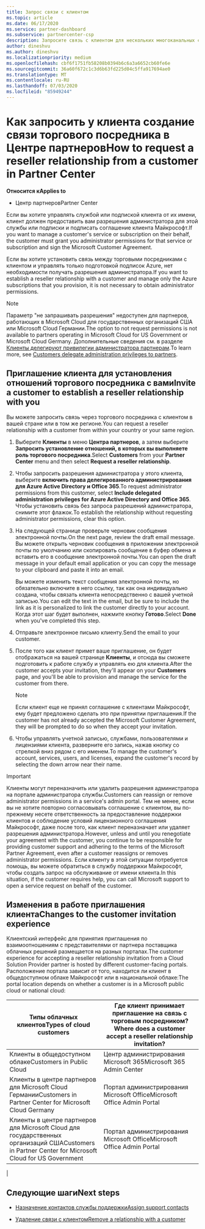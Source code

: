 ```yaml
---
title: Запрос связи с клиентом
ms.topic: article
ms.date: 06/17/2020
ms.service: partner-dashboard
ms.subservice: partnercenter-csp
description: Запросите связь с клиентом для нескольких многоканальных сценариев, а также если необходимо восстановить права делегированного администратора для клиента.
author: dineshvu
ms.author: dineshvu
ms.localizationpriority: medium
ms.openlocfilehash: cbf6f1751fb58208b0394b6c6a3a6652cb60fe6e
ms.sourcegitcommit: 36a60f672c1c3d6b63fd225d04c5ffa917694ae0
ms.translationtype: MT
ms.contentlocale: ru-RU
ms.lasthandoff: 07/03/2020
ms.locfileid: "85949244"
---
```

# <a name="how-to-request-a-reseller-relationship-from-a-customer-in-partner-center"></a><span data-ttu-id="7c8aa-103">Как запросить у клиента создание связи торгового посредника в Центре партнеров</span><span class="sxs-lookup"><span data-stu-id="7c8aa-103">How to request a reseller relationship from a customer in Partner Center</span></span>

<span data-ttu-id="7c8aa-104">**Относится к**</span><span class="sxs-lookup"><span data-stu-id="7c8aa-104">**Applies to**</span></span>

- <span data-ttu-id="7c8aa-105">Центр партнеров</span><span class="sxs-lookup"><span data-stu-id="7c8aa-105">Partner Center</span></span>

<span data-ttu-id="7c8aa-106">Если вы хотите управлять службой или подпиской клиента от их имени, клиент должен предоставить вам разрешения администратора для этой службы или подписки и подписать соглашение клиента Майкрософт.</span><span class="sxs-lookup"><span data-stu-id="7c8aa-106">If you want to manage a customer's service or subscription on their behalf, the customer must grant you administrator permissions for that service or subscription and sign the Microsoft Customer Agreement.</span></span>

<span data-ttu-id="7c8aa-107">Если вы хотите установить связь между торговыми посредниками с клиентом и управлять только подготовкой подписок Azure, нет необходимости получать разрешения администратора.</span><span class="sxs-lookup"><span data-stu-id="7c8aa-107">If you want to establish a reseller relationship with a customer and manage only the Azure subscriptions that you provision, it is not necessary to obtain administrator permissions.</span></span>

>[!NOTE] 
><span data-ttu-id="7c8aa-108">Параметр "не запрашивать разрешения" недоступен для партнеров, работающих в Microsoft Cloud для государственных организаций США или Microsoft Cloud Германии.</span><span class="sxs-lookup"><span data-stu-id="7c8aa-108">The option to not request permissions is not available to partners operating in Microsoft Cloud for US Government or Microsoft Cloud Germany.</span></span> <span data-ttu-id="7c8aa-109">Дополнительные сведения см. в разделе [Клиенты делегируют привилегии администратора партнерам](https://docs.microsoft.com/partner-center/customers_revoke_admin_privileges).</span><span class="sxs-lookup"><span data-stu-id="7c8aa-109">To learn more, see [Customers delegate administration privileges to partners](https://docs.microsoft.com/partner-center/customers_revoke_admin_privileges).</span></span>

## <a name="invite-a-customer-to-establish-a-reseller-relationship-with-you"></a><span data-ttu-id="7c8aa-110">Приглашение клиента для установления отношений торгового посредника с вами</span><span class="sxs-lookup"><span data-stu-id="7c8aa-110">Invite a customer to establish a reseller relationship with you</span></span>

<span data-ttu-id="7c8aa-111">Вы можете запросить связь через торгового посредника с клиентом в вашей стране или в том же регионе.</span><span class="sxs-lookup"><span data-stu-id="7c8aa-111">You can request a reseller relationship with a customer from within your country or your same region.</span></span>

1. <span data-ttu-id="7c8aa-112">Выберите **Клиенты** в меню **Центра партнеров**, а затем выберите **Запросить установление отношений, в которых вы выполняете роль торгового посредника**.</span><span class="sxs-lookup"><span data-stu-id="7c8aa-112">Select **Customers** from your **Partner Center** menu and then select **Request a reseller relationship**.</span></span>

2. <span data-ttu-id="7c8aa-113">Чтобы запросить разрешения администратора у этого клиента, выберите **включить права делегированного администрирования для Azure Active Directory и Office 365**.</span><span class="sxs-lookup"><span data-stu-id="7c8aa-113">To request administrator permissions from this customer, select **Include delegated administration privileges for Azure Active Directory and Office 365**.</span></span> <span data-ttu-id="7c8aa-114">Чтобы установить связь без запроса разрешений администратора, снимите этот флажок.</span><span class="sxs-lookup"><span data-stu-id="7c8aa-114">To establish the relationship without requesting administrator permissions, clear this option.</span></span>

3. <span data-ttu-id="7c8aa-115">На следующей странице проверьте черновик сообщения электронной почты.</span><span class="sxs-lookup"><span data-stu-id="7c8aa-115">On the next page, review the draft email message.</span></span> <span data-ttu-id="7c8aa-116">Вы можете открыть черновик сообщения в приложении электронной почты по умолчанию или скопировать сообщение в буфер обмена и вставить его в сообщение электронной почты.</span><span class="sxs-lookup"><span data-stu-id="7c8aa-116">You can open the draft message in your default email application or you can copy the message to your clipboard and paste it into an email.</span></span>

   <span data-ttu-id="7c8aa-117">Вы можете изменить текст сообщения электронной почты, но обязательно включите в него ссылку, так как она индивидуально создана, чтобы связать клиента непосредственно с вашей учетной записью.</span><span class="sxs-lookup"><span data-stu-id="7c8aa-117">You can edit the text in the email, but be sure to include the link as it is personalized to link the customer directly to your account.</span></span> <span data-ttu-id="7c8aa-118">Когда этот шаг будет выполнен, нажмите кнопку **Готово**.</span><span class="sxs-lookup"><span data-stu-id="7c8aa-118">Select **Done** when you've completed this step.</span></span>

4. <span data-ttu-id="7c8aa-119">Отправьте электронное письмо клиенту.</span><span class="sxs-lookup"><span data-stu-id="7c8aa-119">Send the email to your customer.</span></span>

5. <span data-ttu-id="7c8aa-120">После того как клиент примет ваше приглашение, он будет отображаться на вашей странице **Клиенты**, и отсюда вы сможете подготовить к работе службу и управлять ею для клиента.</span><span class="sxs-lookup"><span data-stu-id="7c8aa-120">After the customer accepts your invitation, they'll appear on your **Customers** page, and you'll be able to provision and manage the service for the customer from there.</span></span>

   > [!NOTE]
   > <span data-ttu-id="7c8aa-121">Если клиент еще не принял соглашение с клиентами Майкрософт, ему будет предложено сделать это при принятии приглашения.</span><span class="sxs-lookup"><span data-stu-id="7c8aa-121">If the customer has not already accepted the Microsoft Customer Agreement, they will be prompted to do so when they accept your invitation.</span></span> 

6. <span data-ttu-id="7c8aa-122">Чтобы управлять учетной записью, службами, пользователями и лицензиями клиента, разверните его запись, нажав кнопку со стрелкой вниз рядом с его именем.</span><span class="sxs-lookup"><span data-stu-id="7c8aa-122">To manage the customer's account, services, users, and licenses, expand the customer's record by selecting the down arrow near their name.</span></span>

> [!IMPORTANT]  
> <span data-ttu-id="7c8aa-123">Клиенты могут переназначить или удалить разрешения администратора на портале администратора службы.</span><span class="sxs-lookup"><span data-stu-id="7c8aa-123">Customers can reassign or remove administrator permissions in a service's admin portal.</span></span> <span data-ttu-id="7c8aa-124">Тем не менее, если вы не хотите повторно согласовывать соглашение с клиентом, вы по-прежнему несете ответственность за предоставление поддержки клиентов и соблюдение условий лицензионного соглашения Майкрософт, даже после того, как клиент переназначает или удаляет разрешения администратора.</span><span class="sxs-lookup"><span data-stu-id="7c8aa-124">However, unless and until you renegotiate your agreement with the customer, you continue to be responsible for providing customer support and adhering to the terms of the Microsoft Partner Agreement, even after a customer reassigns or removes administrator permissions.</span></span> <span data-ttu-id="7c8aa-125">Если клиенту в этой ситуации потребуется помощь, вы можете обратиться в службу поддержки Майкрософт, чтобы создать запрос на обслуживание от имени клиента.</span><span class="sxs-lookup"><span data-stu-id="7c8aa-125">In this situation, if the customer requires help, you can call Microsoft support to open a service request on behalf of the customer.</span></span>

## <a name="changes-to-the-customer-invitation-experience"></a><span data-ttu-id="7c8aa-126">Изменения в работе приглашения клиента</span><span class="sxs-lookup"><span data-stu-id="7c8aa-126">Changes to the customer invitation experience</span></span>

<span data-ttu-id="7c8aa-127">Клиентский интерфейс для принятия приглашения по взаимоотношениям с представителями от партнера поставщика облачных решений размещается на разных порталах.</span><span class="sxs-lookup"><span data-stu-id="7c8aa-127">The customer experience for accepting a reseller relationship invitation from a Cloud Solution Provider partner is hosted by different customer-facing portals.</span></span> <span data-ttu-id="7c8aa-128">Расположение портала зависит от того, находится ли клиент в общедоступном облаке Майкрософт или в национальной облаке:</span><span class="sxs-lookup"><span data-stu-id="7c8aa-128">The portal location depends on whether a customer is in a Microsoft public cloud or national cloud:</span></span>

|<span data-ttu-id="7c8aa-129">Типы облачных клиентов</span><span class="sxs-lookup"><span data-stu-id="7c8aa-129">Types of cloud customers</span></span>  | <span data-ttu-id="7c8aa-130">Где клиент принимает приглашение на связь с торговым посредником?</span><span class="sxs-lookup"><span data-stu-id="7c8aa-130">Where does a customer accept a reseller relationship invitation?</span></span> |
|---------|---------
| <span data-ttu-id="7c8aa-131">Клиенты в общедоступном облаке</span><span class="sxs-lookup"><span data-stu-id="7c8aa-131">Customers in Public Cloud</span></span> | <span data-ttu-id="7c8aa-132">Центр администрирования Microsoft 365</span><span class="sxs-lookup"><span data-stu-id="7c8aa-132">Microsoft 365 Admin Center</span></span> |
| <span data-ttu-id="7c8aa-133">Клиенты в центре партнеров для Microsoft Cloud Германии</span><span class="sxs-lookup"><span data-stu-id="7c8aa-133">Customers in Partner Center for Microsoft Cloud Germany</span></span> | <span data-ttu-id="7c8aa-134">Портал администрирования Microsoft Office</span><span class="sxs-lookup"><span data-stu-id="7c8aa-134">Microsoft Office Admin Portal</span></span> |
| <span data-ttu-id="7c8aa-135">Клиенты в центре партнеров для Microsoft Cloud для государственных организаций США</span><span class="sxs-lookup"><span data-stu-id="7c8aa-135">Customers in Partner Center for Microsoft Cloud for US Government</span></span> | <span data-ttu-id="7c8aa-136">Портал администрирования Microsoft Office</span><span class="sxs-lookup"><span data-stu-id="7c8aa-136">Microsoft Office Admin Portal</span></span> |
|

## <a name="next-steps"></a><span data-ttu-id="7c8aa-137">Следующие шаги</span><span class="sxs-lookup"><span data-stu-id="7c8aa-137">Next steps</span></span>

- [<span data-ttu-id="7c8aa-138">Назначение контактов службы поддержки</span><span class="sxs-lookup"><span data-stu-id="7c8aa-138">Assign support contacts</span></span>](assign-support-contacts.md)

- [<span data-ttu-id="7c8aa-139">Удаление связи с клиентом</span><span class="sxs-lookup"><span data-stu-id="7c8aa-139">Remove a relationship with a customer</span></span>](remove-a-relationship.md)
